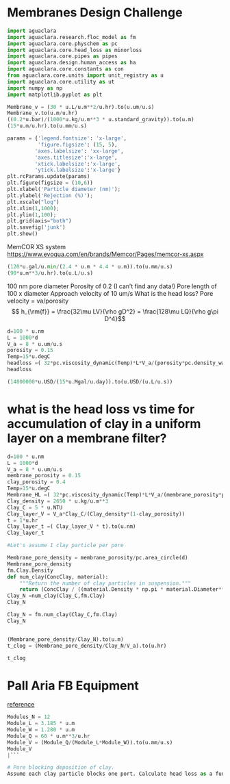 # Membranes Design Challenge


```python
import aguaclara
import aguaclara.research.floc_model as fm
import aguaclara.core.physchem as pc
import aguaclara.core.head_loss as minorloss
import aguaclara.core.pipes as pipes
import aguaclara.design.human_access as ha
import aguaclara.core.constants as con
from aguaclara.core.units import unit_registry as u
import aguaclara.core.utility as ut
import numpy as np
import matplotlib.pyplot as plt

Membrane_v = (30 * u.L/u.m**2/u.hr).to(u.um/u.s)
Membrane_v.to(u.m/u.hr)
((0.2*u.bar)/(1000*u.kg/u.m**3 * u.standard_gravity)).to(u.m)
(15*u.m/u.hr).to(u.mm/u.s)

params = {'legend.fontsize': 'x-large',
          'figure.figsize': (15, 5),
         'axes.labelsize': 'xx-large',
         'axes.titlesize':'x-large',
         'xtick.labelsize':'x-large',
         'ytick.labelsize':'x-large'}
plt.rcParams.update(params)
plt.figure(figsize = (10,6))
plt.xlabel('Particle diameter (nm)');
plt.ylabel('Rejection (%)');
plt.xscale("log")
plt.xlim(1,1000);
plt.ylim(1,100);
plt.grid(axis="both")
plt.savefig('junk')
plt.show()


```

MemCOR XS system
https://www.evoqua.com/en/brands/Memcor/Pages/memcor-xs.aspx

```python
(120*u.gal/u.min/(2.4 * u.m * 4.4 * u.m)).to(u.mm/u.s)
(90*u.m**3/u.hr).to(u.L/u.s)
```

100 nm pore diameter
Porosity of 0.2 (I can’t find any data!)
Pore length of 100 x diameter
Approach velocity of 10 um/s
What is the head loss?
Pore velocity = va/porosity
$$ h_{\rm{f}} = \frac{32\mu LV}{\rho gD^2} = \frac{128\mu LQ}{\rho g\pi D^4}$$


```python
d=100 * u.nm  
L = 1000*d
V_a = 8 * u.um/u.s  
porosity = 0.15
Temp=15*u.degC
headloss =( 32*pc.viscosity_dynamic(Temp)*L*V_a/(porosity*pc.density_water(Temp)*u.standard_gravity*d**2)).to(u.cm)
headloss

(14800000*u.USD/(15*u.Mgal/u.day)).to(u.USD/(u.L/u.s))
```
# what is the head loss vs time for accumulation of clay in a uniform layer on a membrane filter?

```python
d=100 * u.nm  
L = 1000*d
V_a = 8 * u.um/u.s  
membrane_porosity = 0.15
clay_porosity = 0.4
Temp=15*u.degC
Membrane_HL =( 32*pc.viscosity_dynamic(Temp)*L*V_a/(membrane_porosity*pc.density_water(Temp)*u.standard_gravity*d**2)).to(u.cm)
Clay_density = 2650 * u.kg/u.m**3
Clay_C = 5 * u.NTU
Clay_layer_V = V_a*Clay_C/(Clay_density*(1-clay_porosity))
t = 1*u.hr
Clay_layer_t =( Clay_layer_V * t).to(u.nm)
Clay_layer_t

#Let's assume 1 clay particle per pore

Membrane_pore_density = membrane_porosity/pc.area_circle(d)
Membrane_pore_density
fm.Clay.Density
def num_clay(ConcClay, material):
    """Return the number of clay particles in suspension."""
    return (ConcClay / ((material.Density * np.pi * material.Diameter**3) / 6)).to(1/u.m**3)
Clay_N =num_clay(Clay_C,fm.Clay)
Clay_N

Clay_N = fm.num_clay(Clay_C,fm.Clay)
Clay_N


(Membrane_pore_density/Clay_N).to(u.m)
t_clog = (Membrane_pore_density/Clay_N/V_a).to(u.hr)

t_clog
```
# Pall Aria FB Equipment

[reference](https://food-beverage.pall.com/content/dam/pall/food-beverage/literature-library/non-gated/FBARIAFBEN.pdf)

```python
Modules_N = 12
Module_L = 3.185 * u.m
Module_W = 1.280 * u.m
Module_Q = 60 * u.m**3/u.hr
Module_V = (Module_Q/(Module_L*Module_W)).to(u.mm/u.s)
Module_V
|```

# Pore blocking deposition of clay.
Assume each clay particle blocks one port. Calculate head loss as a function of time, turbidity, velocity.
